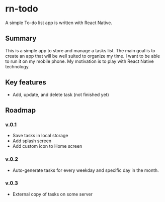 # rn-todo

A simple To-do list app is written with React Native.

## Summary

This is a simple app to store and manage a tasks list. The main goal is to
create an app that will be well suited to organize my time. I want to be able
to run it on my mobile phone. My motivation is to play with React Native technology.

## Key features

- Add, update, and delete task (not finished yet)

## Roadmap

### v.0.1

- Save tasks in local storage
- Add splash screen
- Add custom icon to Home screen

### v.0.2

- Auto-generate tasks for every weekday and specific day in the month.

### v.0.3

- External copy of tasks on some server
